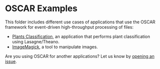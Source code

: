 # OSCAR Examples

This folder includes different use cases of applications that use the OSCAR framework for event-driven high-throughput processing of files:

* [Plants Classification](https://github.com/indigo-dc/plant-classification-theano), an application that performs plant classification using Lasagne/Theano.  
* [ImageMagick](https://www.imagemagick.org), a tool to manipulate images.

Are you using OSCAR for another applications? Let us know by [opening an issue](https://github.com/grycap/oscar/issues). 


